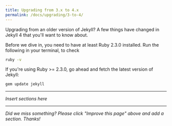 ```yaml
---
title: Upgrading from 3.x to 4.x
permalink: /docs/upgrading/3-to-4/
---
```


Upgrading from an older version of Jekyll? A few things have changed in Jekyll 4
that you'll want to know about.

Before we dive in, you need to have at least Ruby 2.3.0 installed. Run the following
in your terminal, to check

```sh
ruby -v
```

If you're using Ruby >= 2.3.0, go ahead and fetch the latest version of Jekyll:

```sh
gem update jekyll
```

---

  *Insert sections here*

---

*Did we miss something? Please click "Improve this page" above and add a section. Thanks!*
